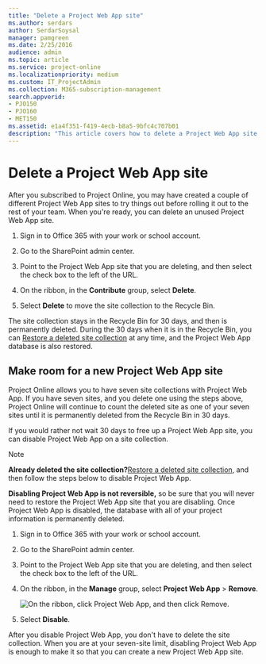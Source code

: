 ```yaml
---
title: "Delete a Project Web App site"
ms.author: serdars
author: SerdarSoysal
manager: pamgreen
ms.date: 2/25/2016
audience: admin
ms.topic: article
ms.service: project-online
ms.localizationpriority: medium
ms.custom: IT_ProjectAdmin
ms.collection: M365-subscription-management
search.appverid:
- PJO150
- PJO160
- MET150
ms.assetid: e1a4f351-f419-4ecb-b8a5-9bfc4c707b01
description: "This article covers how to delete a Project Web App site in Project Online, and how to disable Project Web App within a site collection."
---
```


# Delete a Project Web App site

  
After you subscribed to Project Online, you may have created a couple of different Project Web App sites to try things out before rolling it out to the rest of your team. When you're ready, you can delete an unused Project Web App site.
  
1. Sign in to Office 365 with your work or school account. 
    
2. Go to the SharePoint admin center.
    
3. Point to the Project Web App site that you are deleting, and then select the check box to the left of the URL.
    
4. On the ribbon, in the **Contribute** group, select **Delete**.
    
5. Select **Delete** to move the site collection to the Recycle Bin. 
    
The site collection stays in the Recycle Bin for 30 days, and then is permanently deleted. During the 30 days when it is in the Recycle Bin, you can [Restore a deleted site collection](https://support.office.com/article/91c18651-c017-47d1-9c27-3a22f325d6f1#__toc315681383) at any time, and the Project Web App database is also restored. 
  
## Make room for a new Project Web App site
<a name="__top"> </a>

 Project Online allows you to have seven site collections with Project Web App. If you have seven sites, and you delete one using the steps above, Project Online will continue to count the deleted site as one of your seven sites until it is permanently deleted from the Recycle Bin in 30 days. 
  
If you would rather not wait 30 days to free up a Project Web App site, you can disable Project Web App on a site collection.
  
> [!NOTE]
> **Already deleted the site collection?**[Restore a deleted site collection](https://support.office.com/article/91c18651-c017-47d1-9c27-3a22f325d6f1#__toc315681383), and then follow the steps below to disable Project Web App. 
  
 **Disabling Project Web App is not reversible,** so be sure that you will never need to restore the Project Web App site that you are disabling. Once Project Web App is disabled, the database with all of your project information is permanently deleted. 
  
1. Sign in to Office 365 with your work or school account. 
    
2. Go to the SharePoint admin center.
    
3. Point to the Project Web App site that you are deleting, and then select the check box to the left of the URL.
    
4. On the ribbon, in the **Manage** group, select **Project Web App** \> **Remove**.
    
    ![On the ribbon, click Project Web App, and then click Remove.](media/84a70d62-5c72-4afb-aa7e-2c4ee6fa6929.png)
  
5. Select **Disable**.
    
After you disable Project Web App, you don't have to delete the site collection. When you are at your seven-site limit, disabling Project Web App is enough to make it so that you can create a new Project Web App site.
  

